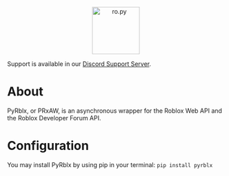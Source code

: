 <p align="center" width="100%">
    <img src="https://user-images.githubusercontent.com/39222744/147353936-b7f1dbe2-66fe-47f8-b29c-b1284307df67.png" alt="ro.py" height="110em"/>
</p>

Support is available in our [Discord Support Server][discord].

# About
PyRblx, or PRxAW, is an asynchronous wrapper for the Roblox Web API and the Roblox Developer Forum API.

# Configuration
You may install PyRblx by using pip in your terminal: `pip install pyrblx`

[discord]: https://discord.gg/TCdgDSG9CQ
